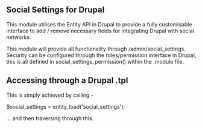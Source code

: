 Social Settings for Drupal
--------------------------

This module utilises the Entity API in Drupal to provide a fully customisable 
interface to add / remove necessary fields for integrating Drupal with social
networks.

This module will provide all functionality through /admin/social_settings.
Security can be configured through the roles/permission interface in Drupal, 
this is all defined in social_settings_permission() within the .module file.

Accessing through a Drupal .tpl
-------------------------------

This is simply achieved by calling -

$social_settings = entity_load('social_settings');

... and then traversing through this.


